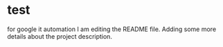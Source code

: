 # test
for google it automation
I am editing the README file. Adding some more details about the project description.
